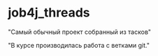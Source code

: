 # job4j_threads
"Самый обычный проект собранный из тасков"

"В курсе производилась работа с ветками git."